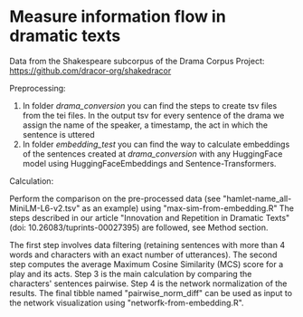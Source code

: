 # Measure information flow in dramatic texts
Data from the Shakespeare subcorpus of the Drama Corpus Project: https://github.com/dracor-org/shakedracor

Preprocessing:
1. In folder _drama_conversion_ you can find the steps to create tsv files from the tei files. In the output tsv for every sentence of the drama we assign the name of the speaker, a timestamp, the act in which the sentence is uttered
2. In folder _embedding_test_ you can find the way to calculate embeddings of the sentences created at _drama_conversion_ with any HuggingFace model using HuggingFaceEmbeddings and Sentence-Transformers.

Calculation:

Perform the comparison on the pre-processed data (see "hamlet-name_all-MiniLM-L6-v2.tsv" as an example) using "max-sim-from-embedding.R" The steps described in our article "Innovation and Repetition in Dramatic Texts" (doi: 10.26083/tuprints-00027395) are followed, see Method section. 

The first step involves data filtering (retaining sentences with more than 4 words and characters with an exact number of utterances). The second step computes the average Maximum Cosine Similarity (MCS) score for a play and its acts. Step 3 is the main calculation by comparing the characters' sentences pairwise. Step 4 is the network normalization of the results. The final tibble named "pairwise_norm_diff" can be used as input to the network visualization using "networfk-from-embedding.R".

